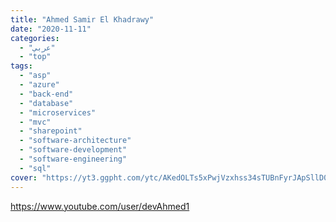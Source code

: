 ```yaml
---
title: "Ahmed Samir El Khadrawy"
date: "2020-11-11"
categories:
  - "عربي"
  - "top"
tags:
  - "asp"
  - "azure"
  - "back-end"
  - "database"
  - "microservices"
  - "mvc"
  - "sharepoint"
  - "software-architecture"
  - "software-development"
  - "software-engineering"
  - "sql"
cover: "https://yt3.ggpht.com/ytc/AKedOLTs5xPwjVzxhss34sTUBnFyrJApSllD0pa3oQaOhw=s88-c-k-c0x00ffffff-no-rj"
---
```


https://www.youtube.com/user/devAhmed1
